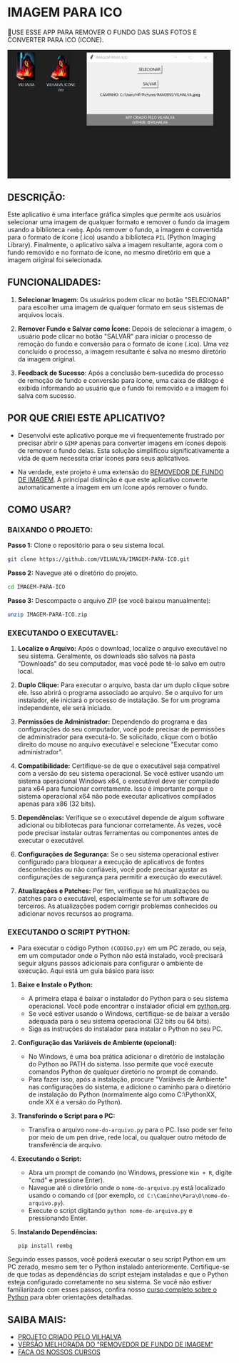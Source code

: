 # IMAGEM PARA ICO
🎈USE ESSE APP PARA REMOVER O FUNDO DAS SUAS FOTOS E CONVERTER PARA ICO (ICONE).

<img src="FOTO.png" align="center" width="500"> <br>

## DESCRIÇÃO:
Este aplicativo é uma interface gráfica simples que permite aos usuários selecionar uma imagem de qualquer formato e remover o fundo da imagem usando a biblioteca `rembg`. Após remover o fundo, a imagem é convertida para o formato de ícone (.ico) usando a biblioteca `PIL` (Python Imaging Library). Finalmente, o aplicativo salva a imagem resultante, agora com o fundo removido e no formato de ícone, no mesmo diretório em que a imagem original foi selecionada.

## FUNCIONALIDADES:
1. **Selecionar Imagem**: Os usuários podem clicar no botão "SELECIONAR" para escolher uma imagem de qualquer formato em seus sistemas de arquivos locais.
  
2. **Remover Fundo e Salvar como Ícone**: Depois de selecionar a imagem, o usuário pode clicar no botão "SALVAR" para iniciar o processo de remoção do fundo e conversão para o formato de ícone (.ico). Uma vez concluído o processo, a imagem resultante é salva no mesmo diretório da imagem original.

3. **Feedback de Sucesso**: Após a conclusão bem-sucedida do processo de remoção de fundo e conversão para ícone, uma caixa de diálogo é exibida informando ao usuário que o fundo foi removido e a imagem foi salva com sucesso.

## POR QUE CRIEI ESTE APLICATIVO?
- Desenvolvi este aplicativo porque me vi frequentemente frustrado por precisar abrir o `GIMP` apenas para converter imagens em ícones depois de remover o fundo delas. Esta solução simplificou significativamente a vida de quem necessita criar ícones para seus aplicativos.

- Na verdade, este projeto é uma extensão do [REMOVEDOR DE FUNDO DE IMAGEM](https://github.com/VILHALVA/REMOVEDOR-DE-FUNDO-DE-IMAGEM). A principal distinção é que este aplicativo converte automaticamente a imagem em um ícone após remover o fundo.

## COMO USAR?
### BAIXANDO O PROJETO:
**Passo 1:** Clone o repositório para o seu sistema local.

```bash
git clone https://github.com/VILHALVA/IMAGEM-PARA-ICO.git
```

**Passo 2:** Navegue até o diretório do projeto.

```bash
cd IMAGEM-PARA-ICO
```

**Passo 3:** Descompacte o arquivo ZIP (se você baixou manualmente):

```bash
unzip IMAGEM-PARA-ICO.zip
```

### EXECUTANDO O EXECUTAVEL:
1. **Localize o Arquivo:** Após o download, localize o arquivo executável no seu sistema. Geralmente, os downloads são salvos na pasta "Downloads" do seu computador, mas você pode tê-lo salvo em outro local.

2. **Duplo Clique:** Para executar o arquivo, basta dar um duplo clique sobre ele. Isso abrirá o programa associado ao arquivo. Se o arquivo for um instalador, ele iniciará o processo de instalação. Se for um programa independente, ele será iniciado.

3. **Permissões de Administrador:** Dependendo do programa e das configurações do seu computador, você pode precisar de permissões de administrador para executá-lo. Se solicitado, clique com o botão direito do mouse no arquivo executável e selecione "Executar como administrador".

4. **Compatibilidade:** Certifique-se de que o executável seja compatível com a versão do seu sistema operacional. Se você estiver usando um sistema operacional Windows x64, o executável deve ser compilado para x64 para funcionar corretamente. Isso é importante porque o sistema operacional x64 não pode executar aplicativos compilados apenas para x86 (32 bits).

5. **Dependências:** Verifique se o executável depende de algum software adicional ou bibliotecas para funcionar corretamente. Às vezes, você pode precisar instalar outras ferramentas ou componentes antes de executar o executável.

6. **Configurações de Segurança:** Se o seu sistema operacional estiver configurado para bloquear a execução de aplicativos de fontes desconhecidas ou não confiáveis, você pode precisar ajustar as configurações de segurança para permitir a execução do executável.

7. **Atualizações e Patches:** Por fim, verifique se há atualizações ou patches para o executável, especialmente se for um software de terceiros. As atualizações podem corrigir problemas conhecidos ou adicionar novos recursos ao programa.

### EXECUTANDO O SCRIPT PYTHON:
- Para executar o código Python `(CODIGO.py)` em um PC zerado, ou seja, em um computador onde o Python não está instalado, você precisará seguir alguns passos adicionais para configurar o ambiente de execução. Aqui está um guia básico para isso:

1. **Baixe e Instale o Python:**
   - A primeira etapa é baixar o instalador do Python para o seu sistema operacional. Você pode encontrar o instalador oficial em [python.org](https://www.python.org/downloads/).
   - Se você estiver usando o Windows, certifique-se de baixar a versão adequada para o seu sistema operacional (32 bits ou 64 bits).
   - Siga as instruções do instalador para instalar o Python no seu PC.

2. **Configuração das Variáveis de Ambiente (opcional):**
   - No Windows, é uma boa prática adicionar o diretório de instalação do Python ao PATH do sistema. Isso permite que você execute comandos Python de qualquer diretório no prompt de comando.
   - Para fazer isso, após a instalação, procure "Variáveis de Ambiente" nas configurações do sistema, e adicione o caminho para o diretório de instalação do Python (normalmente algo como C:\PythonXX, onde XX é a versão do Python).

3. **Transferindo o Script para o PC:**
   - Transfira o arquivo `nome-do-arquivo.py` para o PC. Isso pode ser feito por meio de um pen drive, rede local, ou qualquer outro método de transferência de arquivo.

4. **Executando o Script:**
   - Abra um prompt de comando (no Windows, pressione `Win + R`, digite "cmd" e pressione Enter).
   - Navegue até o diretório onde o `nome-do-arquivo.py` está localizado usando o comando `cd` (por exemplo, `cd C:\Caminho\Para\O\nome-do-arquivo.py`).
   - Execute o script digitando `python nome-do-arquivo.py` e pressionando Enter.

5. **Instalando Dependências:**
   ```bash
   pip install rembg
   ```

Seguindo esses passos, você poderá executar o seu script Python em um PC zerado, mesmo sem ter o Python instalado anteriormente. Certifique-se de que todas as dependências do script estejam instaladas e que o Python esteja configurado corretamente no seu sistema. Se você não estiver familiarizado com esses passos, confira nosso [curso completo sobre o Python](https://github.com/VILHALVA/CURSO-DE-PYTHON) para obter orientações detalhadas.

## SAIBA MAIS:
- [PROJETO CRIADO PELO VILHALVA](https://github.com/VILHALVA)
- [VERSÃO MELHORADA DO "REMOVEDOR DE FUNDO DE IMAGEM"](https://github.com/VILHALVA/REMOVEDOR-DE-FUNDO-DE-IMAGEM)
- [FAÇA OS NOSSOS CURSOS](https://github.com/VILHALVA?tab=repositories&q=+topic:CURSO)





